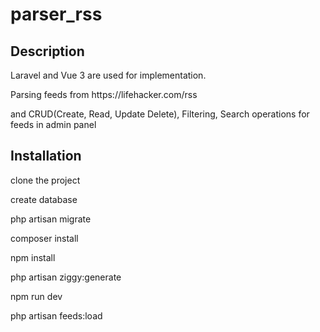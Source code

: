 # parser_rss
<h2>Description</h2>

<p>
    Laravel and Vue 3 are used for implementation.
</p>

<p>
    Parsing feeds from https://lifehacker.com/rss 
</p>

<p>
    and CRUD(Create, Read, Update Delete), Filtering, Search operations for feeds in admin panel
</p>

<h2>Installation</h2>

<div>
    <p>clone the project</p>
    <p>create database</p>
    <p>php artisan migrate</p>
    <p>composer install</p>
    <p>npm install</p>
    <p>php artisan ziggy:generate</p>
    <p>npm run dev</p>
    <p>php artisan feeds:load</p>
</div>
